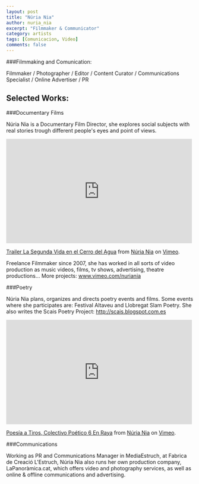 ```yaml
---
layout: post
title: "Núria Nia"
author: nuria_nia
excerpt: "Filmmaker & Communicator"
category: artists
tags: [Comunicacion, Video]
comments: false
---
```


###Filmmaking and Comunication: 

Filmmaker / Photographer / Editor / Content Curator / Communications Specialist / Online Advertiser / PR

## Selected Works: 

###Documentary Films 

Núria Nia is a Documentary Film Director, she explores social subjects with real stories trough different people's eyes and point of views. 

<iframe src="https://player.vimeo.com/video/33671051" width="500" height="281" frameborder="0" webkitallowfullscreen mozallowfullscreen allowfullscreen></iframe> <p><a href="https://vimeo.com/33671051">Trailer La Segunda Vida en el Cerro del Agua</a> from <a href="https://vimeo.com/nuriania">N&uacute;ria Nia</a> on <a href="https://vimeo.com">Vimeo</a>.</p>

Freelance Filmmaker since 2007, she has worked in all sorts of video production as music videos, films, tv shows, advertising, theatre productions... 
More projects: www.vimeo.com/nuriania

###Poetry 

Núria Nia plans, organizes and directs poetry events and films. Some events where she participates are: Festival Altaveu and Llobregat Slam Poetry. She also writes the Scais Poetry Project: http://scais.blogspot.com.es 

<iframe src="https://player.vimeo.com/video/88745668" width="500" height="281" frameborder="0" webkitallowfullscreen mozallowfullscreen allowfullscreen></iframe> <p><a href="https://vimeo.com/88745668">Poes&iacute;a a Tiros, Colectivo Po&eacute;tico 6 En Raya</a> from <a href="https://vimeo.com/nuriania">N&uacute;ria Nia</a> on <a href="https://vimeo.com">Vimeo</a>.</p>


###Communications

Working as PR and Communications Manager in MediaEstruch, at Fabrica de Creació L'Estruch, Núria Nia also runs her own production company, LaPanoràmica.cat, which offers video and photography services, as well as online & offline communications and advertising. 

